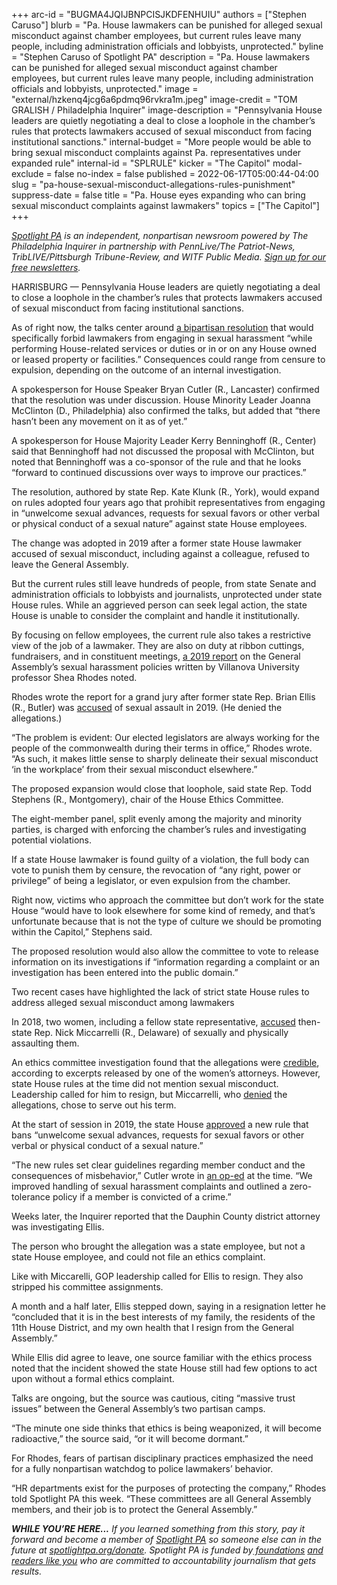 +++
arc-id = "BUGMA4JQIJBNPCISJKDFENHUIU"
authors = ["Stephen Caruso"]
blurb = "Pa. House lawmakers can be punished for alleged sexual misconduct against chamber employees, but current rules leave many people, including administration officials and lobbyists, unprotected."
byline = "Stephen Caruso of Spotlight PA"
description = "Pa. House lawmakers can be punished for alleged sexual misconduct against chamber employees, but current rules leave many people, including administration officials and lobbyists, unprotected."
image = "external/hzkenq4jcg6a6pdmq96rvkra1m.jpeg"
image-credit = "TOM GRALISH / Philadelphia Inquirer"
image-description = "Pennsylvania House leaders are quietly negotiating a deal to close a loophole in the chamber’s rules that protects lawmakers accused of sexual misconduct from facing institutional sanctions."
internal-budget = "More people would be able to bring sexual misconduct complaints against Pa. representatives under expanded rule"
internal-id = "SPLRULE"
kicker = "The Capitol"
modal-exclude = false
no-index = false
published = 2022-06-17T05:00:44-04:00
slug = "pa-house-sexual-misconduct-allegations-rules-punishment"
suppress-date = false
title = "Pa. House eyes expanding who can bring sexual misconduct complaints against lawmakers"
topics = ["The Capitol"]
+++

<a href="https://www.spotlightpa.org/"><i>Spotlight PA</i></a><i> is an independent, nonpartisan newsroom powered by The Philadelphia Inquirer in partnership with PennLive/The Patriot-News, TribLIVE/Pittsburgh Tribune-Review, and WITF Public Media. </i><a href="https://www.spotlightpa.org/newsletters"><i>Sign up for our free newsletters</i></a><i>.</i>

HARRISBURG — Pennsylvania House leaders are quietly negotiating a deal to close a loophole in the chamber’s rules that protects lawmakers accused of sexual misconduct from facing institutional sanctions.

As of right now, the talks center around <a href="https://www.legis.state.pa.us/cfdocs/billinfo/billinfo.cfm?syear=2021&sind=0&body=H&type=R&bn=0192">a bipartisan resolution</a> that would specifically forbid lawmakers from engaging in sexual harassment “while performing House-related services or duties or in or on any House owned or leased property or facilities.” Consequences could range from censure to expulsion, depending on the outcome of an internal investigation.

A spokesperson for House Speaker Bryan Cutler (R., Lancaster) confirmed that the resolution was under discussion. House Minority Leader Joanna McClinton (D., Philadelphia) also confirmed the talks, but added that “there hasn’t been any movement on it as of yet.”

<script src="https://www.spotlightpa.org/embed.js" async></script><div data-spl-embed-version="1" data-spl-src="https://www.spotlightpa.org/embeds/newsletter/"></div>

A spokesperson for House Majority Leader Kerry Benninghoff (R., Center) said that Benninghoff had not discussed the proposal with McClinton, but noted that Benninghoff was a co-sponsor of the rule and that he looks “forward to continued discussions over ways to improve our practices.”

The resolution, authored by state Rep. Kate Klunk (R., York), would expand on rules adopted four years ago that prohibit representatives from engaging in “unwelcome sexual advances, requests for sexual favors or other verbal or physical conduct of a sexual nature” against state House employees.

The change was adopted in 2019 after a former state House lawmaker accused of sexual misconduct, including against a colleague, refused to leave the General Assembly.

But the current rules still leave hundreds of people, from state Senate and administration officials to lobbyists and journalists, unprotected under state House rules. While an aggrieved person can seek legal action, the state House is unable to consider the complaint and handle it institutionally.

By focusing on fellow employees, the current rule also takes a restrictive view of the job of a lawmaker. They are also on duty at ribbon cuttings, fundraisers, and in constituent meetings, <a href="https://cseinstitute.org/wp-content/uploads/2019/08/CSE-Institute-PA-GA-recs.pdf">a 2019 report</a> on the General Assembly’s sexual harassment policies written by Villanova University professor Shea Rhodes noted.

Rhodes wrote the report for a grand jury after former state Rep. Brian Ellis (R., Butler) was <a href="https://www.inquirer.com/news/pa-lawmaker-investigation-district-attorney-woman-incapacitated-20190124.html">accused</a> of sexual assault in 2019. (He denied the allegations.)

“The problem is evident: Our elected legislators are always working for the people of the commonwealth during their terms in office,” Rhodes wrote. “As such, it makes little sense to sharply delineate their sexual misconduct ‘in the workplace’ from their sexual misconduct elsewhere.”

The proposed expansion would close that loophole, said state Rep. Todd Stephens (R., Montgomery), chair of the House Ethics Committee.

The eight-member panel, split evenly among the majority and minority parties, is charged with enforcing the chamber’s rules and investigating potential violations.

If a state House lawmaker is found guilty of a violation, the full body can vote to punish them by censure, the revocation of “any right, power or privilege” of being a legislator, or even expulsion from the chamber.

Right now, victims who approach the committee but don’t work for the state House “would have to look elsewhere for some kind of remedy, and that’s unfortunate because that is not the type of culture we should be promoting within the Capitol,” Stephens said.

The proposed resolution would also allow the committee to vote to release information on its investigations if “information regarding a complaint or an investigation has been entered into the public domain.”

Two recent cases have highlighted the lack of strict state House rules to address alleged sexual misconduct among lawmakers

In 2018, two women, including a fellow state representative, <a href="https://www.inquirer.com/philly/news/politics/state/rep-nick-miccarelli-allegations-sex-abuse-complaint-ridley-delaware-county-20180228.html">accused</a> then-state Rep. Nick Miccarrelli (R., Delaware) of sexually and physically assaulting them.

An ethics committee investigation found that the allegations were <a href="https://www.inquirer.com/philly/news/breaking/rep-nick-miccarelli-pennsylvania-pa-house-investigation-accusers-credible-20180316.html">credible</a>, according to excerpts released by one of the women’s attorneys. However, state House rules at the time did not mention sexual misconduct. Leadership called for him to resign, but Miccarrelli, who <a href="https://www.delcotimes.com/2018/03/02/miccarelli-continues-to-deny-abuse-allegations-house-gop-leaders-calling-on-him-to-resign/">denied</a> the allegations, chose to serve out his term.

At the start of session in 2019, the state House <a href="https://www.penncapital-star.com/civil-rights-social-justice/can-the-pa-legislature-be-trusted-to-investigate-its-own-metoo-allegations/">approved</a> a new rule that bans “unwelcome sexual advances, requests for sexual favors or other verbal or physical conduct of a sexual nature.”

“The new rules set clear guidelines regarding member conduct and the consequences of misbehavior,” Cutler wrote in <a href="https://www.yorkdispatch.com/story/opinion/contributors/2019/01/17/op-ed-new-pa-house-rules-tackle-reforms/2605800002/">an op-ed</a> at the time. “We improved handling of sexual harassment complaints and outlined a zero-tolerance policy if a member is convicted of a crime.”

Weeks later, the Inquirer reported that the Dauphin County district attorney was investigating Ellis.

The person who brought the allegation was a state employee, but not a state House employee, and could not file an ethics complaint.

Like with Miccarelli, GOP leadership called for Ellis to resign. They also stripped his committee assignments.

<script src="https://www.spotlightpa.org/embed.js" async></script><div data-spl-embed-version="1" data-spl-src="https://www.spotlightpa.org/embeds/donate/"></div>

A month and a half later, Ellis stepped down, saying in a resignation letter he “concluded that it is in the best interests of my family, the residents of the 11th House District, and my own health that I resign from the General Assembly.”

While Ellis did agree to leave, one source familiar with the ethics process noted that the incident showed the state House still had few options to act upon without a formal ethics complaint.

Talks are ongoing, but the source was cautious, citing “massive trust issues” between the General Assembly’s two partisan camps.

“The minute one side thinks that ethics is being weaponized, it will become radioactive,” the source said, “or it will become dormant.”

For Rhodes, fears of partisan disciplinary practices emphasized the need for a fully nonpartisan watchdog to police lawmakers’ behavior.

“HR departments exist for the purposes of protecting the company,” Rhodes told Spotlight PA this week. “These committees are all General Assembly members, and their job is to protect the General Assembly.”

<i><b>WHILE YOU’RE HERE...</b></i><i> If you learned something from this story, pay it forward and become a member of </i><a href="https://www.spotlightpa.org/"><i>Spotlight PA</i></a><i> so someone else can in the future at </i><a href="http://spotlightpa.org/donate"><i>spotlightpa.org/donate</i></a><i>. Spotlight PA is funded by</i><a href="https://www.spotlightpa.org/support"><i> foundations</i></a><i> </i><a href="https://www.spotlightpa.org/support"><i>and readers like you</i></a><i> who are committed to accountability journalism that gets results.</i>
